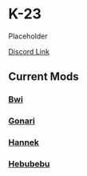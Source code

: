 # K-23

Placeholder

[Discord Link](#)

## Current Mods

### [Bwi](https://guides.gsh-servers.com/Pages/Path%20of%20Titans/Guides/Curve%20Overrides/Modded%20Dinosaurs/K-23/Mod-Bwi.html)
### [Gonari](https://guides.gsh-servers.com/Pages/Path%20of%20Titans/Guides/Curve%20Overrides/Modded%20Dinosaurs/K-23/Mod-Gonari.html)
### [Hannek](https://guides.gsh-servers.com/Pages/Path%20of%20Titans/Guides/Curve%20Overrides/Modded%20Dinosaurs/K-23/Mod-Hannek.html)
### [Hebubebu](https://guides.gsh-servers.com/Pages/Path%20of%20Titans/Guides/Curve%20Overrides/Modded%20Dinosaurs/K-23/Mod-Hebubebu.html)